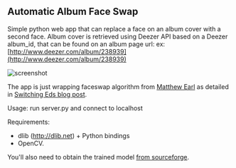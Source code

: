 ## Automatic Album Face Swap

Simple python web app that can replace a face on an album cover with a second face.
Album cover is retrieved using Deezer API based on a Deezer album_id, that can be found on an album page url:
ex: [http://www.deezer.com/album/238939](http://www.deezer.com/album/238939)

![screenshot](https://github.com/xbenji/deezer-album-face-swap/blob/master/screenshot.jpg)

The app is just wrapping faceswap algorithm from [Matthew Earl](https://github.com/matthewearl/faceswap) as detailed in [Switching Eds blog post](http://matthewearl.github.io/2015/07/28/switching-eds-with-python/).

Usage:
run server.py and connect to localhost 

Requirements:
- dlib (http://dlib.net) + Python bindings
- OpenCV. 

You'll also need to obtain the trained model [from
sourceforge](http://sourceforge.net/projects/dclib/files/dlib/v18.10/shape_predictor_68_face_landmarks.dat.bz2).